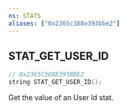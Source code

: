 ```yaml
---
ns: STATS
aliases: ["0x2365c388e393bbe2"]
---
```

## STAT_GET_USER_ID

```c
// 0x2365C388E393BBE2
string STAT_GET_USER_ID();
```

Get the value of an User Id stat.

